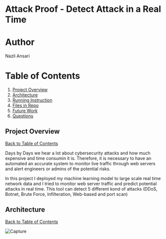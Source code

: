 Attack Proof - Detect Attack in a Real Time
===========================================================
# Author

Nazli Ansari

# Table of Contents
1. [Project Overview](README.md#Project_overview)
2. [Architecture](README.md#Architecture)
3. [Running Instruction](README.md#Running_Instruction)
4. [Files in Repo](README.md#repo-directory-structure)
5. [Future Work](README.md#Furure_work)
6. [Questions](README.md#Questions)

## Project Overview
[Back to Table of Contents](README.md#Project_overview)

Days by Days we hear a lot about cybersecurity attacks and how much expensive and time consumin it is. Therefore, it is necessary to have an automated an accurate system to monitor live traffic through web servers and alert engineers or admins of the potential risks.

In this project I deployed my machine learning model to large scale real time network data and I tried to monitor web server traffic and predict potential attacks in real time. This tool can detect 5 different kond of attacks (DDoS, Botnet, Brute Force, Infilteration, Web-based and port scan)

## Architecture
[Back to Table of Contents](README.md#Architecture)

![Capture](https://user-images.githubusercontent.com/27971359/61181582-8b5a4e80-a5f6-11e9-9b74-24d3bafeeee9.PNG)


